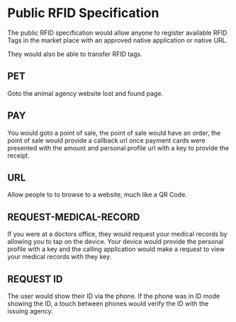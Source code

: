 # Public RFID Specification

The public RFID specification would allow anyone to register available RFID Tags in the market place with an approved native application or native URL.

They would also be able to transfer RFID tags.

## PET

Goto the animal agency website lost and found page.

## PAY

You would goto a point of sale, the point of sale would have an order, the point of sale would provide a callback url once payment cards were presented with the amount and personal profile url with a key to provide the receipt.

## URL

Allow people to to browse to a website, much like a QR Code.

## REQUEST-MEDICAL-RECORD

If you were at a doctors office, they would request your medical records by allowing you to tap on the device. Your device would provide the personal profile with a key and the calling application would make a request to view your medical records with they key.

## REQUEST ID

The user would show their ID via the phone. If the phone was in ID mode showing the ID, a touch between phones would verify the ID with the issuing agency.
